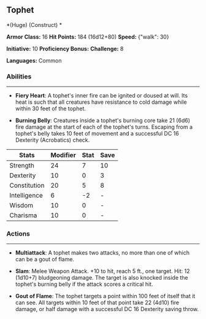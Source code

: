 ## Tophet
*(Huge) (Construct) *

**Armor Class:** 16
**Hit Points:** 184 (16d12+80)
**Speed:** {"walk": 30}

**Initiative:** 10
**Proficiency Bonus:**
**Challenge:** 8

**Languages:** Common

### Abilities
 --- 
- **Fiery Heart**: A tophet's inner fire can be ignited or doused at will. Its heat is such that all creatures have resistance to cold damage while within 30 feet of the tophet.

- **Burning Belly**: Creatures inside a tophet's burning core take 21 (6d6) fire damage at the start of each of the tophet's turns. Escaping from a tophet's belly takes 10 feet of movement and a successful DC 16 Dexterity (Acrobatics) check.



| Stats | Modifier | Stat | Save
| ---- | ---- | ---- | ---- |
| Strength | 24 | 7 | 10 |
| Dexterity | 10 | 0 | 3 |
| Constitution | 20 | 5 | 8 |
| Intelligence | 6 | -2 | - |
| Wisdom | 10 | 0 | - |
| Charisma | 10 | 0 | - |

### Actions
 --- 
- **Multiattack**: A tophet makes two attacks, no more than one of which can be a gout of flame.

- **Slam**: Melee Weapon Attack. +10 to hit, reach 5 ft., one target. Hit: 12 (1d10+7) bludgeoning damage. The target is also knocked inside the tophet's burning belly if the attack scores a critical hit.

- **Gout of Flame**: The tophet targets a point within 100 feet of itself that it can see. All targets within 10 feet of that point take 22 (4d10) fire damage, or half damage with a successful DC 16 Dexterity saving throw.

